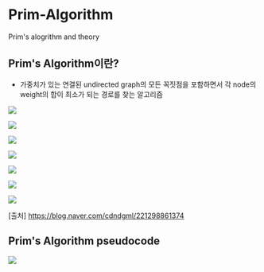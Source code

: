 # Prim-Algorithm
Prim's alogrithm and theory


## Prim's Algorithm이란?
- 가중치가 있는 연결된 undirected graph의 모든 꼭짓점을 포함하면서 각 node의 weight의 합이 최소가 되는 경로를 찾는 알고리즘


<img src="https://postfiles.pstatic.net/MjAxODA2MTRfMTYx/MDAxNTI4OTY1MzU1MzQx.1Uc7UYRgpU6Gn75oXxZMJUTl4fgQEnsceM5PXIYxvEYg.Tfzt1rP9y6uI21AKsJ5WMDtGOJCY540aNUPHEOdSg5sg.PNG.cdndgml/%EA%B7%B8%EB%A6%BC0.png?type=w773"></img>

<img src="https://postfiles.pstatic.net/MjAxODA2MTRfMjA4/MDAxNTI4OTY1NDA1Nzg2.bQiFcvAB3PMfn3WU0iWkSX4SK_qLJOJdDomfDpRwxfkg.UtjrCrj-q0G17Y05U-_PfjP94svavEMu8iehGl-eAWkg.PNG.cdndgml/%EA%B7%B8%EB%A6%BC1.png?type=w773"></img>

<img src="https://postfiles.pstatic.net/MjAxODA2MTRfODcg/MDAxNTI4OTY1NTM3Nzk2.JMy_TgsskJ7EEZQ9asm21U2ZXyYp6lJFmfS0wCvPgbsg.H42vwI6ureKwMIlP7AzS1Fs7zl7T8kj9b3EflsCxwmUg.PNG.cdndgml/%EA%B7%B8%EB%A6%BC2.png?type=w773"></img>

<img src="https://postfiles.pstatic.net/MjAxODA2MTRfMTE1/MDAxNTI4OTY1NzI2OTEz.Uw5_xaOGfix1zcxT1a5hJkg7kQCxy9jmQtTxKeK3PwEg.b6swS-1EwGQNRWft6EGPa6DZv4wToFKNlkQgXjM2SMQg.PNG.cdndgml/%EA%B7%B8%EB%A6%BC3.png?type=w773"></img>

<img src="https://postfiles.pstatic.net/MjAxODA2MTRfOTMg/MDAxNTI4OTY2MTE2OTQ5.otVN3023F77XoTlQj0yAfv65tD_HAbZkOKo54QmAB9kg.RE3Y-Zrq5VsuEUMrOiR0XF8kghvQ_yFMCnGyTNR06o4g.PNG.cdndgml/%EA%B7%B8%EB%A6%BC4.png?type=w773"></img>

<img src="https://postfiles.pstatic.net/MjAxODA2MTRfMTU4/MDAxNTI4OTY2NDMyMzIy.MU7dQbKJu9ufP95GbTcmRF8cpJqnhSyuIc2xIU9p27Ug.-Bo-TvCdM0ZTAt0Y9U5T1KIe90SyVZ8scwhSpOd95tYg.PNG.cdndgml/%EA%B7%B8%EB%A6%BC5.png?type=w773"></img>

<img src="https://postfiles.pstatic.net/MjAxODA2MTRfMTUz/MDAxNTI4OTY2NTI2MDY0.5ccsX9g6c-JT1tdFSg73q0F8bl6RAoDEfrbvir-RqkEg.GV8FUAPAh146VIpTdHfBgh-vgDRYxsa2VpPqLpD1rbMg.PNG.cdndgml/%EA%B7%B8%EB%A6%BC6.png?type=w773"></img>

[출처] https://blog.naver.com/cdndgml/221298861374



## Prim's Algorithm pseudocode
<img src="http://i.imgur.com/ZPB9XaJ.png"></img>


